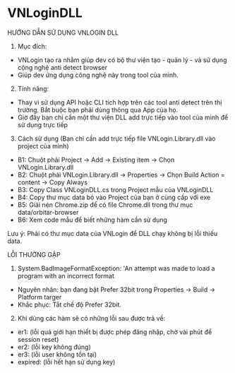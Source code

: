 # VNLoginDLL

HƯỚNG DẪN SỬ DỤNG VNLOGIN DLL

1. Mục đích:
- VNLogin tạo ra nhằm giúp dev có bộ thư viện tạo - quản lý - và sử dụng cộng nghệ anti detect browser
- Giúp dev ứng dụng công nghệ này trong tool của mình.

2. Tính năng:
- Thay vì sử dụng API hoặc CLI tích hợp trên các tool anti detect trên thị trường. Bắt buộc bạn phải dùng thông qua App của họ.
- Giờ đây bạn chỉ cần một thư viện DLL add trực tiếp vào tool của mình để sử dụng trực tiếp

3. Cách sử dụng (Bạn chỉ cần add trực tiếp file VNLogin.Library.dll vào project của mình)

- B1: Chuột phải Project -> Add -> Existing item -> Chọn VNLogin.Library.dll
- B2: Chuột phải VNLogin.Library.dll -> Properties -> Chọn Build Action = content -> Copy Always
- B3: Copy Class VNLoginDLL.cs trong Project mẫu của VNLoginDLL
- B4: Copy thư mục data bỏ vào Project của bạn ở cùng cấp với exe
- B5: Giải nén Chrome.zip để có file Chrome.dll trong thư mục data/orbitar-browser
- B6: Xem code mẫu để biết những hàm cần sử dụng

Lưu ý: Phải có thư mục data của VNLogin để DLL chạy không bị lỗi thiếu data.

LỖI THƯỜNG GẶP

1. System.BadImageFormatException: 'An attempt was made to load a program with an incorrect format

  - Nguyên nhân: bạn đang bật Prefer 32bit trong Properties -> Build -> Platform targer
  - Khắc phục: Tắt chế độ Prefer 32bit.
  
 2. Khi dùng các hàm sẽ có những lỗi sau được trả về:
  
  - er1: (lỗi quá giới hạn thiết bị được phép đăng nhập, chờ vài phút để session reset)
  - er2: (lỗi key không đúng)
  - er3: (lỗi user không tồn tại)
  - expired: (lỗi hết hạn sử dụng key)
